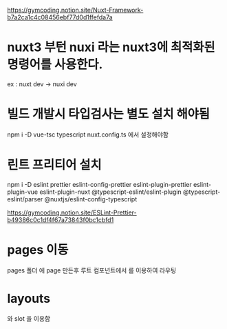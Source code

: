 https://gymcoding.notion.site/Nuxt-Framework-b7a2ca1c4c08456ebf77d0d1ffefda7a

# nuxt3 부턴 nuxi 라는 nuxt3에 최적화된 명령어를 사용한다.
ex : nuxt dev -> nuxi dev

# 빌드 개발시 타입검사는 별도 설치 해야됨
npm i -D vue-tsc typescript
nuxt.config.ts 에서 설정해야함

# 린트 프리티어 설치
npm i -D eslint prettier eslint-config-prettier eslint-plugin-prettier eslint-plugin-vue eslint-plugin-nuxt @typescript-eslint/eslint-plugin @typescript-eslint/parser @nuxtjs/eslint-config-typescript

https://gymcoding.notion.site/ESLint-Prettier-b49386c0c1df4f67a73843f0bc1cbfd1

# pages 이동
pages 폴더 에 page 만든후 루트 컴포넌트에서 <NuxtPage /> 를 이용하여 라우팅

# layouts
 <NuxtLayout> 와 slot 을 이용함

# 